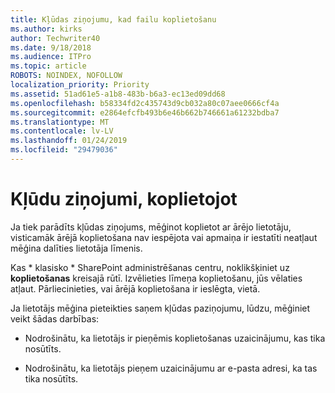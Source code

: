 ```yaml
---
title: Kļūdas ziņojumu, kad failu koplietošanu
ms.author: kirks
author: Techwriter40
ms.date: 9/18/2018
ms.audience: ITPro
ms.topic: article
ROBOTS: NOINDEX, NOFOLLOW
localization_priority: Priority
ms.assetid: 51ad61e5-a1b8-483b-b6a3-ec13ed09dd68
ms.openlocfilehash: b58334fd2c435743d9cb032a80c07aee0666cf4a
ms.sourcegitcommit: e2864efcfb493b6e46b662b746661a61232bdba7
ms.translationtype: MT
ms.contentlocale: lv-LV
ms.lasthandoff: 01/24/2019
ms.locfileid: "29479036"
---
```

# <a name="error-messages-when-sharing"></a>Kļūdu ziņojumi, koplietojot

Ja tiek parādīts kļūdas ziņojums, mēģinot koplietot ar ārējo lietotāju, visticamāk ārējā koplietošana nav iespējota vai apmaiņa ir iestatīti neatļaut mēģina dalīties lietotāja līmenis.
  
Kas * klasisko * SharePoint administrēšanas centru, noklikšķiniet uz **koplietošanas** kreisajā rūtī. Izvēlieties līmeņa koplietošanu, jūs vēlaties atļaut. Pārliecinieties, vai ārējā koplietošana ir ieslēgta, vietā. 
  
Ja lietotājs mēģina pieteikties saņem kļūdas paziņojumu, lūdzu, mēģiniet veikt šādas darbības:
  
- Nodrošinātu, ka lietotājs ir pieņēmis koplietošanas uzaicinājumu, kas tika nosūtīts.
    
- Nodrošinātu, ka lietotājs pieņem uzaicinājumu ar e-pasta adresi, ka tas tika nosūtīts.
    

